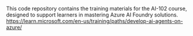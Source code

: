 This code repository contains the training materials for the AI-102 course, designed to support learners in mastering Azure AI Foundry solutions.
https://learn.microsoft.com/en-us/training/paths/develop-ai-agents-on-azure/
